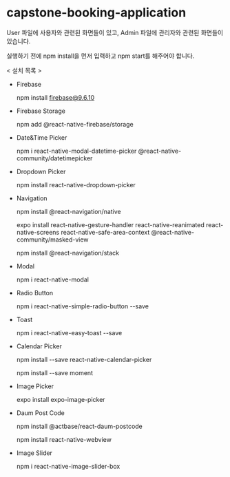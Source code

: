 # capstone-booking-application

User 파일에 사용자와 관련된 화면들이 있고, Admin 파일에 관리자와 관련된 화면들이 있습니다.

실행하기 전에 npm install을 먼저 입력하고 npm start를 해주어야 합니다.

< 설치 목록 >
- Firebase

    npm install firebase@9.6.10

- Firebase Storage

    npm add @react-native-firebase/storage

- Date&Time Picker

    npm i react-native-modal-datetime-picker @react-native-community/datetimepicker

- Dropdown Picker

    npm install react-native-dropdown-picker

- Navigation

    npm install @react-navigation/native

    expo install react-native-gesture-handler react-native-reanimated react-native-screens react-native-safe-area-context @react-native-community/masked-view
    
    npm install @react-navigation/stack

- Modal

    npm i react-native-modal

- Radio Button

    npm i react-native-simple-radio-button --save

- Toast

    npm i react-native-easy-toast --save

- Calendar Picker

    npm install --save react-native-calendar-picker

    npm install --save moment

- Image Picker

    expo install expo-image-picker

- Daum Post Code

    npm install @actbase/react-daum-postcode

    npm install react-native-webview

- Image Slider

    npm i react-native-image-slider-box